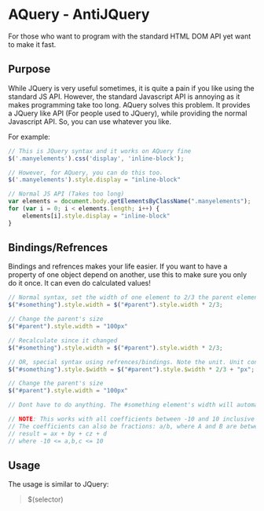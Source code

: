 # AQuery - AntiJQuery

For those who want to program with the standard HTML DOM API yet want to make it fast.

## Purpose
While JQuery is very useful sometimes, it is quite a pain if you like using the standard JS API. However, the standard Javascript API is annoying as it makes programming take too long. AQuery solves this problem. It provides a JQuery like API (For people used to JQuery), while providing the normal Javascript API. So, you can use whatever you like.


For example:

```js
// This is JQuery syntax and it works on AQuery fine
$('.manyelements').css('display', 'inline-block');

// However, for AQuery, you can do this too.
$('.manyelements').style.display = "inline-block"

// Normal JS API (Takes too long)
var elements = document.body.getElementsByClassName(".manyelements");
for (var i = 0; i < elements.length; i++) {
    elements[i].style.display = "inline-block"
}

```

## Bindings/Refrences

Bindings and refrences makes your life easier. If you want to have a property of one object depend on another, use this to make sure you only do it once. It can even do calculated values!

```js
// Normal syntax, set the width of one element to 2/3 the parent element
$("#something").style.width = $("#parent").style.width * 2/3;

// Change the parent's size
$("#parent").style.width = "100px"

// Recalculate since it changed
$("#something").style.width = $("#parent").style.width * 2/3;

// OR, special syntax using refrences/bindings. Note the unit. Unit conversions are automatically done.
$("#something").style.$width = $("#parent").style.$width * 2/3 + "px";

// Change the parent's size
$("#parent").style.width = "100px"

// Dont have to do anything. The #something element's width will automatically re-calculate

// NOTE: This works with all coefficients between -10 and 10 inclusive for up to 3 unknowns. In addition, you can add an "offset" d
// The coefficients can also be fractions: a/b, where A and B are between -10 and 10 inclusive
// result = ax + by + cz + d
// where -10 <= a,b,c <= 10
```

## Usage

The usage is similar to JQuery:

> $(selector)

